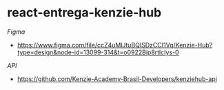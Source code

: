 # react-entrega-kenzie-hub

_Figma_

- https://www.figma.com/file/ccZ4uMlJtuBQISDzCCI1Vq/Kenzie-Hub?type=design&node-id=13099-314&t=o0922Bip8rtlcIys-0

_API_

- https://github.com/Kenzie-Academy-Brasil-Developers/kenziehub-api
